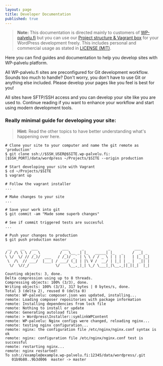 ```yaml
---
layout: page
title: Developer Documentation
published: true
---
```


> **Note:** This documentation is directed mainly to customers of [WP-palvelu.fi](https://wp-palvelu.fi) but you can use our [Project structure & Vagrant box](https://github.com/Seravo/wordpress) for your WordPress development freely. This includes personal and commercial usage as stated in [LICENSE (MIT)](https://github.com/Seravo/wordpress/blob/master/LICENSE.md). 

Here you can find guides and documentation to help you develop sites with WP-palvelu platform.

All WP-palvelu.fi sites are preconfigured for Git development workflow. Sounds too much to handle? Don't worry, you don't have to use Git or anything else included. Please develop your pages like you feel is best for you!

All sites have SFTP/SSH access and you can develop your site like you are used to. Continue reading if you want to enhance your workflow and start using modern development tools.

### Really minimal guide for developing your site:
>**Hint:** Read the other topics to have better understanding what's happening over here.

```
# Clone your site to your computer and name the git remote as 'production'
$ git clone ssh://$SSH_USER@$SITE.wp-palvelu.fi:[$SSH_PORT]/data/wordpress ~/Projects/$SITE --origin production

# Start developing your site with Vagrant
$ cd ~/Projects/$SITE
$ vagrant up

# Follow the vagrant installer
...

# Make changes to your site
...

# Save your work into git
$ git commit -am "Made some superb changes"

# See if commit triggered tests are succesful
...

# Push your changes to production
$ git push production master 

 __    __   ___           ___      _           _           ___
/ / /\ \ \ / _ \         / _ \__ _| |_   _____| |_   _    /  _| _
\ \/  \/ // /_)/  ___   / /_)/ _` | \ \ / / _ \ | | | |   | |_ |_|
 \  /\  // ___/  |___| / ___/ (_| | |\ V /  __/ | |_| | _ |  _|| |
  \/  \//_/            \/    \__,_|_| \_/ \___|_|\__,_||_||_|  |_|

Counting objects: 3, done.
Delta compression using up to 8 threads.
Compressing objects: 100% (3/3), done.
Writing objects: 100% (3/3), 317 bytes | 0 bytes/s, done.
Total 3 (delta 2), reused 0 (delta 0)
remote: WP-palvelu: composer.json was updated, installing...
remote: Loading composer repositories with package information
remote: Installing dependencies from lock file
remote: Nothing to install or update
remote: Generating autoload files
remote: > Wordpress\Installer::symlinkWPContent
remote: WP-palvelu: Nginx configs were changed, reloading nginx...
remote: testing nginx configuration...
remote: nginx: the configuration file /etc/nginx/nginx.conf syntax is ok
remote: nginx: configuration file /etc/nginx/nginx.conf test is successful
remote: restarting nginx...
remote: nginx restarted!
To ssh://example@example.wp-palvelu.fi:12345/data/wordpress/.git
   01b9b80..9b3d006  master -> master

```
